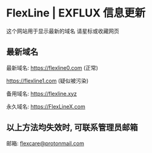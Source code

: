 # FlexLine | EXFLUX 信息更新
这个网站用于显示最新的域名 请星标或收藏网页

## 最新域名
最新域名:
https://flexline0.com (正常)

https://flexline1.com (疑似被污染)

备用域名:
https://flexline.xyz

永久域名:
https://FlexLineX.com

## 以上方法均失效时, 可联系管理员邮箱
邮箱:
flexcare@protonmail.com
